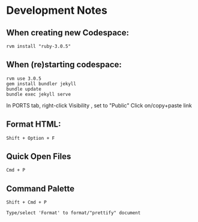 # Development Notes

## When creating new Codespace:
```
rvm install "ruby-3.0.5"
```

## When (re)starting codespace:
```
rvm use 3.0.5
gem install bundler jekyll
bundle update
bundle exec jekyll serve
```

In PORTS tab, right-click Visibility , set to "Public"
Click on/copy+paste link

## Format HTML:
```
Shift + Option + F
```

## Quick Open Files
```
Cmd + P
```

## Command Palette
```
Shift + Cmd + P

Type/select 'Format' to format/"prettify" document
```